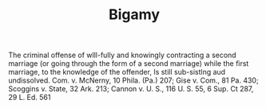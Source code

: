---
title: Bigamy
permalink: "/definitions/bigamy.html"
body: The criminal offense of wlll-fully and knowingly contracting a second marriage
  (or going through the form of a second marriage) while the first marriage, to the
  knowledge of the offender, Is still sub-sistlng aud undissolved. Com. v. McNerny,
  10 Phila. (Pa.) 207; Gise v. Com., 81 Pa. 430; Scoggins v. State, 32 Ark. 213; Cannon
  v. U. S., 116 U. S. 55, 6 Sup. Ct 287, 29 L. Ed. 561
published_at: '2018-07-07'
layout: post
---